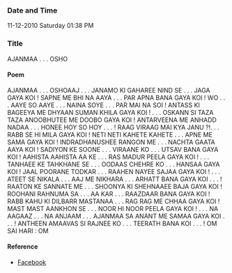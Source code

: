 ### Date and Time

11-12-2010 Saturday 01:38 PM

### Title

AJANMAA . . . OSHO

#### Poem

AJANMAA . . . OSHOAAJ . . . JANAMO KI GAHAREE NIND SE . . . JAGA GAYA  KOI ! SAPNE ME BHI NA AAYA . . . PAR APNA BANA GAYA KOI !  WO . . . AAYE  SO  AAYE . . . NAINA SOYE . . . PAR MAI NA SOI ! ANTASS KI BAGEEYA ME DHYAAN SUMAN  KHILA GAYA KOI ! . . . OSKANN SI TAZA TAZA ANOOBHUTEE ME DOOBO GAYA KOI  ! ANTARVEENA ME ANHADD NADAA . . . HONEE HOY SO HOY . . . ! RAAG  VIRAAG  MAI KYA  JANU ?!. . . RABB SE HI MILA GAYA KOI ! NETI  NETI KAHETE  KAHETE . . . APNE ME SAMA GAYA KOI ! INDRADHANUSHEE RANGON ME . . . NACHTA GAATA AAYA KOI ! SADIYON KE SOONE . . . VIRAANE KO . . . UTSAV BANA GAYA KOI ! AAHISTA  AAHISTA  AA KE . . . RAS MADUR PEELA GAYA KOI ! . . . TANHAEE KE TAHKHANE SE . . . OODAAS CHEHRE KO . . . HANSAA GAYA KOI ! JAAL POORANE TODKAR . . . RAAHEN NAYEE SAJAA GAYA KOI ! . . . ATEET SE NIKALA . . . AAJ ME NIKHARA . . . ARHATT BANA GAYA KOI . . . ! RAATON KE SANNATE ME . . . SHOONYA KI SHEHNAAEE BAJA GAYA KOI ! ROOHANI RAHNUMA SA . . . AA KAR . . . RAAZDAAR BANA GAYA KOI  ! RABB KAHU KI DILBARR  MASTANAA . . . RAG RAG ME CHHAA GAYA KOI ! MAST MAST AANKHON SE . . . NOOR HI NOOR PEELA GAYA KOI ! . . . NA AAGAAZ . . . NA ANJAAM . . . AJANMAA SA ANANT ME SAMAA GAYA KOI  . . . ! ANTHEEN AMAAVAS SI RAJNEE KO . . . TEERATH BANA KOI . . . ! OM SAI HARI : OM

#### Reference

* [Facebook](https://www.facebook.com/share/TNUvLr4NHhvD1X54/)
